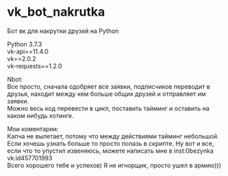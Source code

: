 # vk_bot_nakrutka
Бот вк для накрутки друзей на Python  
  
Python 3.7.3  
vk-api==11.4.0  
vk==2.0.2  
vk-requests==1.2.0

Nbot:  
Все просто, сначала одобряет все заявки, подписчиков переводит в друзья, находит между кем больше общих друзей и отправляет им заявки.  
Можно весь код перевести в цикл, поставить тайминг и оставить на каком нибудь хотинге.  
  
Мои коментарии:  
Капча не вылетает, потому что между действиями тайминг небольшой.
Если хочешь узнать больше то просто полазь в скрипте. 
Ну вот и все, если что то упустил извеняюсь, можете написать мне в inst:0bezynka vk:id457701993  
Всего хорошего тебе и успехов) Я не игнорщик, просто ушел в армию)))
